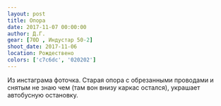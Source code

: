 ```yaml
---
layout: post
title: Опора
date: 2017-11-07 00:00:00
author: Д.Г.
gear: [70D , Индустар 50-2]
shoot_date: 2017-11-06
location: Рождествено
colors: ['c7c6dc', '020202']
---
```

Из инстаграма фоточка. Старая опора с обрезанными проводами и снятым не знаю чем (там вон внизу каркас остался), украшает автобусную остановку.
